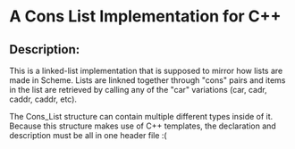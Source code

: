 # A Cons List Implementation for C++
## Description:
This is a linked-list implementation that is supposed to mirror how lists are made in Scheme. Lists are linkned together through "cons" pairs and items in the list are retrieved by calling any of the "car" variations (car, cadr, caddr, caddr, etc).

The Cons_List structure can contain multiple different types inside of it. Because this structure makes use of C++ templates, the declaration and description must be all in one header file :(